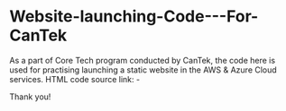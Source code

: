 # Website-launching-Code---For-CanTek
As a part of Core Tech program conducted by CanTek, the code here is used for practising launching a static website in the AWS & Azure Cloud services.
HTML code source link: - 

Thank you!
